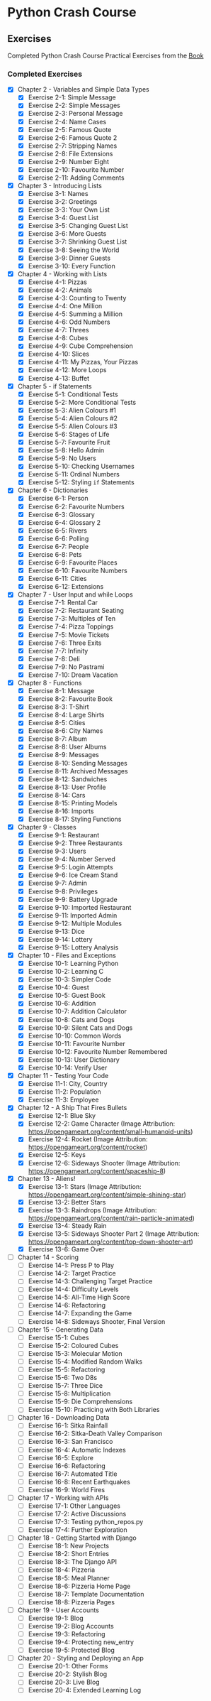 # Python Crash Course

## Exercises
Completed Python Crash Course Practical Exercises from the [Book](https://nostarch.com/python-crash-course-3rd-edition)

### Completed Exercises
- [x] Chapter 2 - Variables and Simple Data Types
	- [x] Exercise 2-1: Simple Message
	- [x] Exercise 2-2: Simple Messages
	- [x] Exercise 2-3: Personal Message
	- [x] Exercise 2-4: Name Cases
	- [x] Exercise 2-5: Famous Quote
	- [x] Exercise 2-6: Famous Quote 2
	- [x] Exercise 2-7: Stripping Names
	- [x] Exercise 2-8: File Extensions
	- [x] Exercise 2-9: Number Eight
	- [x] Exercise 2-10: Favourite Number
	- [x] Exercise 2-11: Adding Comments
- [x] Chapter 3 - Introducing Lists
    - [x] Exercise 3-1: Names
    - [x] Exercise 3-2: Greetings
    - [x] Exercise 3-3: Your Own List
    - [x] Exercise 3-4: Guest List
    - [x] Exercise 3-5: Changing Guest List
    - [x] Exercise 3-6: More Guests
    - [x] Exercise 3-7: Shrinking Guest List
    - [x] Exercise 3-8: Seeing the World
    - [x] Exercise 3-9: Dinner Guests
    - [x] Exercise 3-10: Every Function
- [x] Chapter 4 - Working with Lists
    - [x] Exercise 4-1: Pizzas
    - [x] Exercise 4-2: Animals
    - [x] Exercise 4-3: Counting to Twenty
    - [x] Exercise 4-4: One Million
    - [x] Exercise 4-5: Summing a Million
    - [x] Exercise 4-6: Odd Numbers
    - [x] Exercise 4-7: Threes
    - [x] Exercise 4-8: Cubes
    - [x] Exercise 4-9: Cube Comprehension
    - [x] Exercise 4-10: Slices
    - [x] Exercise 4-11: My Pizzas, Your Pizzas
    - [x] Exercise 4-12: More Loops
    - [x] Exercise 4-13: Buffet
- [x] Chapter 5 - if Statements
    - [x] Exercise 5-1: Conditional Tests
    - [x] Exercise 5-2: More Conditional Tests
    - [x] Exercise 5-3: Alien Colours #1
    - [x] Exercise 5-4: Alien Colours #2
    - [x] Exercise 5-5: Alien Colours #3
    - [x] Exercise 5-6: Stages of Life
    - [x] Exercise 5-7: Favourite Fruit
    - [x] Exercise 5-8: Hello Admin
    - [x] Exercise 5-9: No Users
    - [x] Exercise 5-10: Checking Usernames
    - [x] Exercise 5-11: Ordinal Numbers
    - [x] Exercise 5-12: Styling `if` Statements
- [x] Chapter 6 - Dictionaries
    - [x] Exercise 6-1: Person
    - [x] Exercise 6-2: Favourite Numbers
    - [x] Exercise 6-3: Glossary
    - [x] Exercise 6-4: Glossary 2
    - [x] Exercise 6-5: Rivers
    - [x] Exercise 6-6: Polling
    - [x] Exercise 6-7: People
    - [x] Exercise 6-8: Pets
    - [x] Exercise 6-9: Favourite Places
    - [x] Exercise 6-10: Favourite Numbers
    - [x] Exercise 6-11: Cities
    - [x] Exercise 6-12: Extensions
- [x] Chapter 7 - User Input and while Loops
    - [x] Exercise 7-1: Rental Car
    - [x] Exercise 7-2: Restaurant Seating
    - [x] Exercise 7-3: Multiples of Ten
    - [x] Exercise 7-4: Pizza Toppings
    - [x] Exercise 7-5: Movie Tickets
    - [x] Exercise 7-6: Three Exits
    - [x] Exercise 7-7: Infinity
    - [x] Exercise 7-8: Deli
    - [x] Exercise 7-9: No Pastrami
    - [x] Exercise 7-10: Dream Vacation
- [x] Chapter 8 - Functions
    - [x] Exercise 8-1: Message
    - [x] Exercise 8-2: Favourite Book
    - [x] Exercise 8-3: T-Shirt
    - [x] Exercise 8-4: Large Shirts
    - [x] Exercise 8-5: Cities
    - [x] Exercise 8-6: City Names
    - [x] Exercise 8-7: Album
    - [x] Exercise 8-8: User Albums
    - [x] Exercise 8-9: Messages
    - [x] Exercise 8-10: Sending Messages
    - [x] Exercise 8-11: Archived Messages
    - [x] Exercise 8-12: Sandwiches
    - [x] Exercise 8-13: User Profile
    - [x] Exercise 8-14: Cars
    - [x] Exercise 8-15: Printing Models
    - [x] Exercise 8-16: Imports
    - [x] Exercise 8-17: Styling Functions
- [x] Chapter 9 - Classes
    - [x] Exercise 9-1: Restaurant
    - [x] Exercise 9-2: Three Restaurants
    - [x] Exercise 9-3: Users
    - [x] Exercise 9-4: Number Served
    - [x] Exercise 9-5: Login Attempts
    - [x] Exercise 9-6: Ice Cream Stand
    - [x] Exercise 9-7: Admin
    - [x] Exercise 9-8: Privileges
    - [x] Exercise 9-9: Battery Upgrade
    - [x] Exercise 9-10: Imported Restaurant
    - [x] Exercise 9-11: Imported Admin
    - [x] Exercise 9-12: Multiple Modules
    - [x] Exercise 9-13: Dice
    - [x] Exercise 9-14: Lottery
    - [x] Exercise 9-15: Lottery Analysis
- [x] Chapter 10 - Files and Exceptions
    - [x] Exercise 10-1: Learning Python
    - [x] Exercise 10-2: Learning C
    - [x] Exercise 10-3: Simpler Code
    - [x] Exercise 10-4: Guest
    - [x] Exercise 10-5: Guest Book
    - [x] Exercise 10-6: Addition
    - [x] Exercise 10-7: Addition Calculator
    - [x] Exercise 10-8: Cats and Dogs
    - [x] Exercise 10-9: Silent Cats and Dogs
    - [x] Exercise 10-10: Common Words
    - [x] Exercise 10-11: Favourite Number
    - [x] Exercise 10-12: Favourite Number Remembered
    - [x] Exercise 10-13: User Dictionary
    - [x] Exercise 10-14: Verify User
- [x] Chapter 11 - Testing Your Code
    - [x] Exercise 11-1: City, Country
    - [x] Exercise 11-2: Population
    - [x] Exercise 11-3: Employee
- [x] Chapter 12 - A Ship That Fires Bullets
    - [x] Exercise 12-1: Blue Sky
    - [x] Exercise 12-2: Game Character (Image Attribution: https://opengameart.org/content/small-humanoid-units)
    - [x] Exercise 12-4: Rocket (Image Attribution: https://opengameart.org/content/rocket)
    - [x] Exercise 12-5: Keys
    - [x] Exercise 12-6: Sideways Shooter (Image Attribution: https://opengameart.org/content/spaceship-8)
- [x] Chapter 13 - Aliens!
    - [x] Exercise 13-1: Stars (Image Attribution: https://opengameart.org/content/simple-shining-star)
    - [x] Exercise 13-2: Better Stars
    - [x] Exercise 13-3: Raindrops (Image Attribution: https://opengameart.org/content/rain-particle-animated)
    - [x] Exercise 13-4: Steady Rain
    - [x] Exercise 13-5: Sideways Shooter Part 2 (Image Attribution: https://opengameart.org/content/top-down-shooter-art)
    - [x] Exercise 13-6: Game Over
- [ ] Chapter 14 - Scoring
    - [ ] Exercise 14-1: Press P to Play
    - [ ] Exercise 14-2: Target Practice
    - [ ] Exercise 14-3: Challenging Target Practice
    - [ ] Exercise 14-4: Difficulty Levels
    - [ ] Exercise 14-5: All-Time High Score
    - [ ] Exercise 14-6: Refactoring
    - [ ] Exercise 14-7: Expanding the Game
    - [ ] Exercise 14-8: Sideways Shooter, Final Version
- [ ] Chapter 15 - Generating Data
    - [ ] Exercise 15-1: Cubes
    - [ ] Exercise 15-2: Coloured Cubes
    - [ ] Exercise 15-3: Molecular Motion
    - [ ] Exercise 15-4: Modified Random Walks
    - [ ] Exercise 15-5: Refactoring
    - [ ] Exercise 15-6: Two D8s
    - [ ] Exercise 15-7: Three Dice
    - [ ] Exercise 15-8: Multiplication
    - [ ] Exercise 15-9: Die Comprehensions
    - [ ] Exercise 15-10: Practicing with Both Libraries
- [ ] Chapter 16 - Downloading Data
    - [ ] Exercise 16-1: Sitka Rainfall
    - [ ] Exercise 16-2: Sitka-Death Valley Comparison
    - [ ] Exercise 16-3: San Francisco
    - [ ] Exercise 16-4: Automatic Indexes
    - [ ] Exercise 16-5: Explore
    - [ ] Exercise 16-6: Refactoring
    - [ ] Exercise 16-7: Automated Title
    - [ ] Exercise 16-8: Recent Earthquakes
    - [ ] Exercise 16-9: World Fires
- [ ] Chapter 17 - Working with APIs
    - [ ] Exercise 17-1: Other Languages
    - [ ] Exercise 17-2: Active Discussions
    - [ ] Exercise 17-3: Testing python_repos.py
    - [ ] Exercise 17-4: Further Exploration
- [ ] Chapter 18 - Getting Started with Django
    - [ ] Exercise 18-1: New Projects
    - [ ] Exercise 18-2: Short Entries
    - [ ] Exercise 18-3: The Django API
    - [ ] Exercise 18-4: Pizzeria
    - [ ] Exercise 18-5: Meal Planner
    - [ ] Exercise 18-6: Pizzeria Home Page
    - [ ] Exercise 18-7: Template Documentation
    - [ ] Exercise 18-8: Pizzeria Pages
- [ ] Chapter 19 - User Accounts
    - [ ] Exercise 19-1: Blog
    - [ ] Exercise 19-2: Blog Accounts
    - [ ] Exercise 19-3: Refactoring
    - [ ] Exercise 19-4: Protecting new_entry
    - [ ] Exercise 19-5: Protected Blog
- [ ] Chapter 20 - Styling and Deploying an App
    - [ ] Exercise 20-1: Other Forms
    - [ ] Exercise 20-2: Stylish Blog
    - [ ] Exercise 20-3: Live Blog
    - [ ] Exercise 20-4: Extended Learning Log